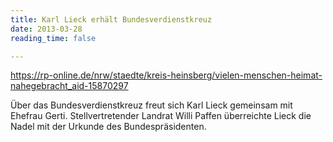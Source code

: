 ```yaml
---
title: Karl Lieck erhält Bundesverdienstkreuz
date: 2013-03-28
reading_time: false

---
```


https://rp-online.de/nrw/staedte/kreis-heinsberg/vielen-menschen-heimat-nahegebracht_aid-15870297

<!--more-->

Über das Bundesverdienstkreuz freut sich Karl Lieck gemeinsam mit Ehefrau Gerti. Stellvertretender Landrat Willi Paffen überreichte Lieck die Nadel mit der Urkunde des Bundespräsidenten.